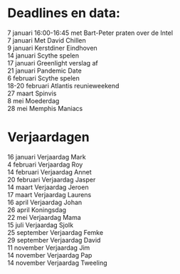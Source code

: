 # Deadlines en data:
7 januari 16:00-16:45 met Bart-Peter praten over de Intel \
7 januari Met David Chillen \
9 januari Kerstdiner Eindhoven \
14 januari Scythe spelen \
17 januari Greenlight verslag af \
21 januari Pandemic Date \
6 februari Scythe spelen \
18-20 februari Atlantis reunieweekend \
27 maart Spinvis \
8 mei Moederdag \
28 mei Memphis Maniacs 


# Verjaardagen
16 januari Verjaardag Mark \
4  februari Verjaardag Roy \
14 februari Verjaardag Annet \
20 februari Verjaardag Jasper \
14 maart Verjaardag Jeroen \
17 maart Verjaardag Laurens \
16 april Verjaardag Johan \
26 april Koningsdag \
22 mei Verjaardag Mama \
15 juli Verjaardag Sjolk \
25 september Verjaardag Femke \
29 september Verjaardag David \
11 november Verjaardag Jim \
14 november Verjaardag Pap \
14 november Verjaardag Tweeling
